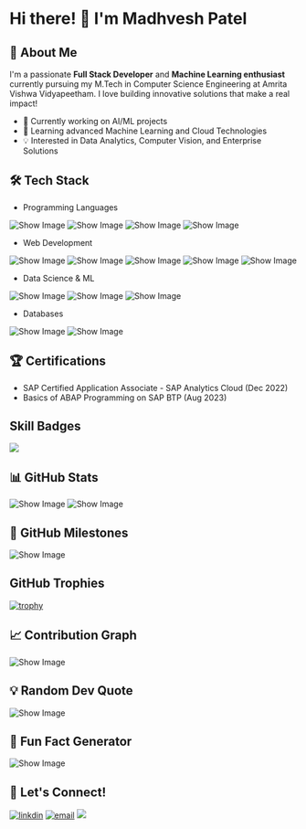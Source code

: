 <!-- ## Hi there 👋 -->

# Hi there! 👋 I'm Madhvesh Patel

 ## 🚀 About Me

I'm a passionate **Full Stack Developer** and **Machine Learning enthusiast** currently pursuing my M.Tech in Computer Science Engineering at Amrita Vishwa Vidyapeetham. I love building innovative solutions that make a real impact!

 - 🔭 Currently working on AI/ML projects
 - 🌱 Learning advanced Machine Learning and Cloud Technologies
 - 💡 Interested in Data Analytics, Computer Vision, and Enterprise Solutions

## 🛠️ Tech Stack
 
 - Programming Languages
   
![Show Image](https://img.shields.io/badge/Python-3776AB?style=for-the-badge&logo=python&logoColor=white)
![Show Image](https://img.shields.io/badge/JavaScript-F7DF1E?style=for-the-badge&logo=javascript&logoColor=black)
![Show Image](https://img.shields.io/badge/Kotlin-0095D5?style=for-the-badge&logo=kotlin&logoColor=white)
![Show Image](https://img.shields.io/badge/SQL-4479A1?style=for-the-badge&logo=mysql&logoColor=white)

 - Web Development
   
![Show Image](https://img.shields.io/badge/Django-092E20?style=for-the-badge&logo=django&logoColor=white)
![Show Image](https://img.shields.io/badge/React-20232A?style=for-the-badge&logo=react&logoColor=61DAFB)
![Show Image](https://img.shields.io/badge/Node.js-43853D?style=for-the-badge&logo=node.js&logoColor=white)
![Show Image](https://img.shields.io/badge/HTML5-E34F26?style=for-the-badge&logo=html5&logoColor=white)
![Show Image](https://img.shields.io/badge/CSS3-1572B6?style=for-the-badge&logo=css3&logoColor=white)

 - Data Science & ML

![Show Image](https://img.shields.io/badge/Pandas-150458?style=for-the-badge&logo=pandas&logoColor=white)
![Show Image](https://img.shields.io/badge/NumPy-013243?style=for-the-badge&logo=numpy&logoColor=white)
![Show Image](https://img.shields.io/badge/Keras-D00000?style=for-the-badge&logo=keras&logoColor=white)

 - Databases

![Show Image](https://img.shields.io/badge/MongoDB-4EA94B?style=for-the-badge&logo=mongodb&logoColor=white)
![Show Image](https://img.shields.io/badge/MySQL-005C84?style=for-the-badge&logo=mysql&logoColor=white)


## 🏆 Certifications

 - SAP Certified Application Associate - SAP Analytics Cloud (Dec 2022)
 - Basics of ABAP Programming on SAP BTP (Aug 2023)

## Skill Badges

![](https://img.shields.io/badge/Python-Expert-success?style=flat-square&logo=python)

## 📊 GitHub Stats

![Show Image](https://github-readme-stats.vercel.app/api?username=Madhvesh-Patel3241&show_icons=true&theme=radical)
![Show Image](https://github-readme-stats.vercel.app/api/top-langs/?username=Madhvesh-Patel3241&layout=compact&theme=radical)

## 🎯 GitHub Milestones

![Show Image](https://komarev.com/ghpvc/?username=Madhvesh-Patel3241&color=brightgreen&style=flat-square)

##  GitHub Trophies
<!-- https://github.com/ryo-ma/github-profile-trophy -->
[![trophy](https://github-profile-trophy.vercel.app/?username=Madhvesh-Patel3241&theme=onedark&title=-Issues,-Followers,-Reviews)](https://github.com/ryo-ma/github-profile-trophy)

## 📈 Contribution Graph
<!-- https://github.com/ashutosh00710/github-readme-activity-graph -->
![Show Image](https://github-readme-activity-graph.vercel.app/graph?username=Madhvesh-Patel3241&theme=react-dark)


## 💡 Random Dev Quote

![Show Image](https://quotes-github-readme.vercel.app/api?type=horizontal&theme=radical)

## 🎲 Fun Fact Generator

![Show Image](https://quotes-github-readme.vercel.app/api?type=horizontal&theme=dark)

## 🤝 Let's Connect!

[![linkdin](https://img.shields.io/badge/LinkedIn-0077B5?style=for-the-badge&logo=linkedin&logoColor=white)](https://www.linkedin.com/in/madhvesh-patel-5a4904241)
[![email](https://img.shields.io/badge/Email-D14836?style=for-the-badge&logo=gmail&logoColor=white)](mailto:patelmadhvesh@outlook.com)
[<img src="https://img.shields.io/badge/GitHub-100000?style=for-the-badge&logo=github&logoColor=white">](https://github.com/Madhvesh-Patel3241)

<!--🎓 Currently pursuing **M.Tech in Computer Science and Engineering** at **Amrita Vishwa Vidyapeetham**, with a strong foundation from **ITM Universe (B.Tech CSE)**.-->
<!--
**Madhvesh-Patel3241/Madhvesh-Patel3241** is a ✨ _special_ ✨ repository because its `README.md` (this file) appears on your GitHub profile.-->

<!-- Here are some ideas to get you started:

- 🔭 I’m currently working on ...
- 🌱 I’m currently learning ...
- 👯 I’m looking to collaborate on ...
- 🤔 I’m looking for help with ...
- 💬 Ask me about ...
- 📫 How to reach me: ...
- 😄 Pronouns: ...
- ⚡ Fun fact: ... -->
